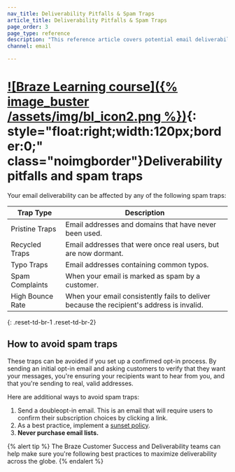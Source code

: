 ```yaml
---
nav_title: Deliverability Pitfalls & Spam Traps
article_title: Deliverability Pitfalls & Spam Traps
page_order: 3
page_type: reference
description: "This reference article covers potential email deliverability pitfalls, spam traps, and how to avoid them."
channel: email

---
```


# [![Braze Learning course]({% image_buster /assets/img/bl_icon2.png %})](https://learning.braze.com/email-onboarding-for-pro-and-enterprise-achieving-high-deliverability){: style="float:right;width:120px;border:0;" class="noimgborder"}Deliverability pitfalls and spam traps

Your email deliverability can be affected by any of the following spam traps:

| Trap Type | Description |
|---|---|
| Pristine Traps | Email addresses and domains that have never been used. |
| Recycled Traps | Email addresses that were once real users, but are now dormant. |
| Typo Traps | Email addresses containing common typos. |
| Spam Complaints | When your email is marked as spam by a customer. |
| High Bounce Rate | When your email consistently fails to deliver because the recipient's address is invalid. |
{: .reset-td-br-1 .reset-td-br-2}

## How to avoid spam traps

These traps can be avoided if you set up a confirmed opt-in process. By sending an initial opt-in email and asking customers to verify that they want your messages, you're ensuring your recipients want to hear from you, and that you're sending to real, valid addresses.

Here are additional ways to avoid spam traps:

1. Send a doubleopt-in email. This is an email that will require users to confirm their subscription choices by clicking a link.
2. As a best practice, implement a [sunset policy]({{site.baseurl}}/user_guide/message_building_by_channel/email/best_practices/sunset_policies/).
3. **Never purchase email lists.** 

{% alert tip %}
The Braze Customer Success and Deliverability teams can help make sure you're following best practices to maximize deliverability across the globe.
{% endalert %}
